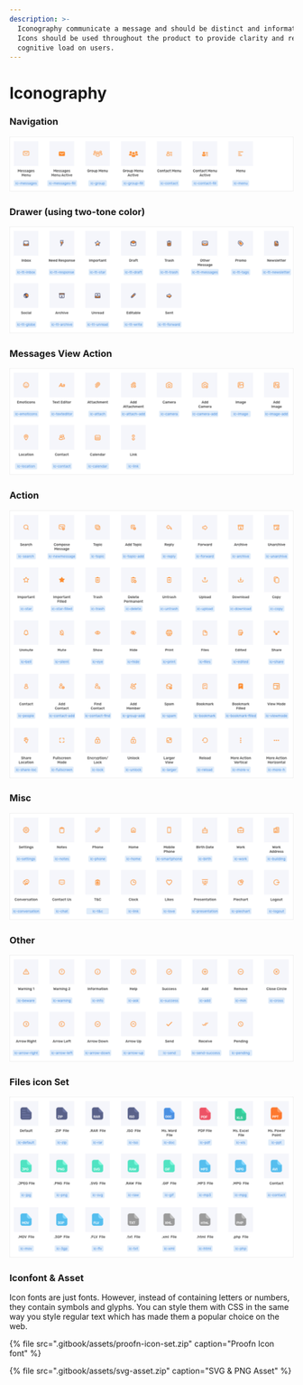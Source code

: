 ```yaml
---
description: >-
  Iconography communicate a message and should be distinct and informative.
  Icons should be used throughout the product to provide clarity and reduce
  cognitive load on users.
---
```


# Iconography

### **Navigation**

![](.gitbook/assets/group-89.png)

### Drawer \(using two-tone color\)

![](.gitbook/assets/drawer.png)

### **Messages View Action**

![](.gitbook/assets/messages-view-action.png)

### **Action**

![](.gitbook/assets/action.png)

### Misc

![](.gitbook/assets/misc.png)

### Other

![](.gitbook/assets/other.png)

### **Files icon Set**

![](.gitbook/assets/files-icon-set.png)

### Iconfont & Asset

Icon fonts are just fonts. However, instead of containing letters or numbers, they contain symbols and glyphs. You can style them with CSS in the same way you style regular text which has made them a popular choice on the web.

{% file src=".gitbook/assets/proofn-icon-set.zip" caption="Proofn Icon font" %}

{% file src=".gitbook/assets/svg-asset.zip" caption="SVG & PNG Asset" %}

